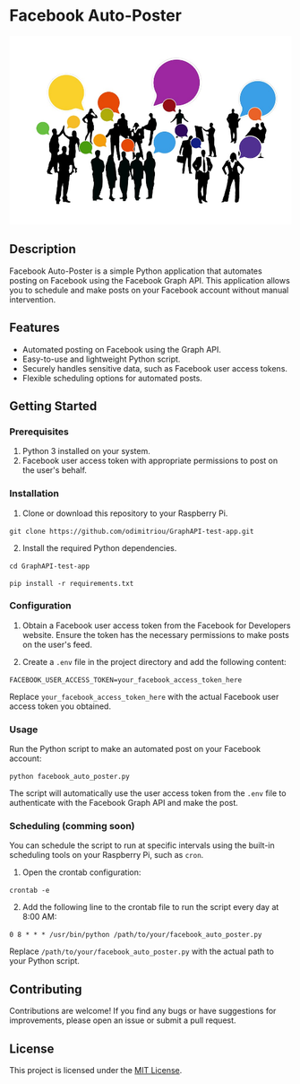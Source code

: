 # Facebook Auto-Poster

![image](/Assets/feedback-2990424_960_720.jpg)

## Description

Facebook Auto-Poster is a simple Python application that automates posting on Facebook using the Facebook Graph API. This application allows you to schedule and make posts on your Facebook account without manual intervention.

## Features

- Automated posting on Facebook using the Graph API.
- Easy-to-use and lightweight Python script.
- Securely handles sensitive data, such as Facebook user access tokens.
- Flexible scheduling options for automated posts.

## Getting Started

### Prerequisites

1. Python 3 installed on your system.
2. Facebook user access token with appropriate permissions to post on the user's behalf.

### Installation

1. Clone or download this repository to your Raspberry Pi.

`git clone https://github.com/odimitriou/GraphAPI-test-app.git`

2. Install the required Python dependencies.

`cd GraphAPI-test-app`

`pip install -r requirements.txt`

### Configuration

1. Obtain a Facebook user access token from the Facebook for Developers website. Ensure the token has the necessary permissions to make posts on the user's feed.

2. Create a `.env` file in the project directory and add the following content:

`FACEBOOK_USER_ACCESS_TOKEN=your_facebook_access_token_here`

Replace `your_facebook_access_token_here` with the actual Facebook user access token you obtained.

### Usage

Run the Python script to make an automated post on your Facebook account:

`python facebook_auto_poster.py`

The script will automatically use the user access token from the `.env` file to authenticate with the Facebook Graph API and make the post.

### Scheduling (comming soon)

You can schedule the script to run at specific intervals using the built-in scheduling tools on your Raspberry Pi, such as `cron`.

1. Open the crontab configuration:

`crontab -e`

2. Add the following line to the crontab file to run the script every day at 8:00 AM:

`0 8 * * * /usr/bin/python /path/to/your/facebook_auto_poster.py`

Replace `/path/to/your/facebook_auto_poster.py` with the actual path to your Python script.

## Contributing

Contributions are welcome! If you find any bugs or have suggestions for improvements, please open an issue or submit a pull request.

## License

This project is licensed under the [MIT License](LICENSE).






